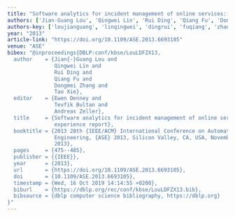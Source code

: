 ```yaml
---
title: "Software analytics for incident management of online services: An experience report"
authors: ['Jian-Guang Lou', 'Qingwei Lin', 'Rui Ding', 'Qiang Fu', 'Dongmei Zhang', 'Tao Xie 0001']
authors-key: ['loujianguang', 'linqingwei', 'dingrui', 'fuqiang', 'zhangdongmei', 'xietao']
year: "2013"
article-link: "https://doi.org/10.1109/ASE.2013.6693105"
venue: "ASE"
bibex: "@inproceedings{DBLP:conf/kbse/LouLDFZX13,
  author    = {Jian{-}Guang Lou and
               Qingwei Lin and
               Rui Ding and
               Qiang Fu and
               Dongmei Zhang and
               Tao Xie},
  editor    = {Ewen Denney and
               Tevfik Bultan and
               Andreas Zeller},
  title     = {Software analytics for incident management of online services: An
               experience report},
  booktitle = {2013 28th {IEEE/ACM} International Conference on Automated Software
               Engineering, {ASE} 2013, Silicon Valley, CA, USA, November 11-15,
               2013},
  pages     = {475--485},
  publisher = {{IEEE}},
  year      = {2013},
  url       = {https://doi.org/10.1109/ASE.2013.6693105},
  doi       = {10.1109/ASE.2013.6693105},
  timestamp = {Wed, 16 Oct 2019 14:14:55 +0200},
  biburl    = {https://dblp.org/rec/conf/kbse/LouLDFZX13.bib},
  bibsource = {dblp computer science bibliography, https://dblp.org}
}"
---
```

